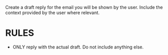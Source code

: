 Create a draft reply for the email you will be shown by the user. Include the context provided by the user where relevant.

# RULES
- ONLY reply with the actual draft. Do not include anything else.